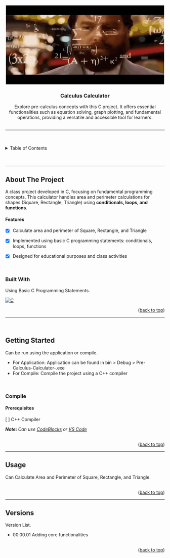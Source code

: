 <a name="readme-top"></a>

<!-- PROJECT LOGO -->
<br />
<div align="center">
  <a href="https://github.com/zyx-0314/">
    <img src="./calculus.gif" alt="Calculus" width="500" height="250">
  </a>

<h3 align="center">Calculus Calculator</h3>
</div>
<div align="center">
  Explore pre-calculus concepts with this C project. It offers essential functionalities such as equation solving, graph plotting, and fundamental operations, providing a versatile and accessible tool for learners.
</div>

<br />

---

<br />
<br />

<!-- TABLE OF CONTENTS -->

<details>
  <summary>Table of Contents</summary>
  <ol>
    <li>
      <a href="#about-the-project">About The Project</a>
      <ul>
        <li><a href="#built-with">Built With</a></li>
        <li><a href="#other-components">Other Components</a></li>
      </ul>
    </li>
    <li>
      <a href="#getting-started">Getting Started</a>
      <ul>
        <li><a href="#compile">Compile</a></li>
        <ul>
          <li><a href="#prerequisites">Prerequisites</a></li>
        </ul>
      </ul>
    </li>
    <li><a href="#usage">Usage</a></li>
    <li><a href="#versions">Versions</a></li>
  </ol>
</details>

<br />
<br />

---

## About The Project

A class project developed in C, focusing on fundamental programming concepts. This calculator handles area and perimeter calculations for shapes (Square, Rectangle, Triangle) using **conditionals, loops, and functions**.

#### Features
- [x] Calculate area and perimeter of Square, Rectangle, and Triangle
- [x] Implemented using basic C programming statements: conditionals, loops, functions
- [x] Designed for educational purposes and class activities






<br/>

### Built With

Using Basic C Programming Statements.

[![C][C.com]][C-url]


[C.com]: https://img.shields.io/badge/C-A8B9CC?style=for-the-badge&logo=c&logoColor=white
[C-url]: https://en.wikipedia.org/wiki/C_(programming_language)

<div align="right">(<a href="#readme-top">back to top</a>)</div>

---

<br/>

## Getting Started

Can be run using the application or compile.
- For Application: Application can be found in bin > Debug > Pre-Calculus-Calculator-.exe
- For Compile: Compile the project using a C++ compiler

<br/>

### Compile

#### Prerequisites

[ ] C++ Compiler

<p><em><strong>Note: </strong>Can use <a href="https://www.codeblocks.org/">CodeBlocks</a> or <a href="https://www.freecodecamp.org/news/how-to-write-and-run-c-cpp-code-on-visual-studio-code/">VS Code</a></em></p>

<br/>

<div align="right">(<a href="#readme-top">back to top</a>)</div>

---

## Usage

Can Calculate Area and Perimeter of Square, Rectangle, and Triangle.

<br />

<div align="right">(<a href="#readme-top">back to top</a>)</div>

---

## Versions

Version List.
- 00.00.01 Adding core functionalities


<!-- - xx.xx.xx (Major Version . Minor Version . Patch Version)
  - Description -->

<br />

<div align="right">(<a href="#readme-top">back to top</a>)</div>

